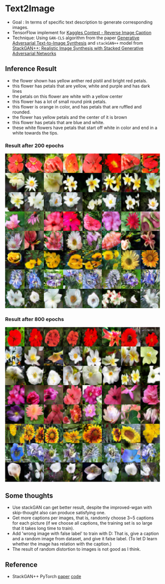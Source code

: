 # Text2Image
* Goal : In terms of specific text description to generate corresponding images.
* TensorFlow implement for [Kaggles Contest - Reverse Image Caption](https://www.kaggle.com/c/datalabcup-reverse-image-caption-ver2/leaderboard)
* Technique: Using `GAN-CLS` algorithm from the paper [Generative Adversarial Text-to-Image Synthesis](http://arxiv.org/abs/1605.05396) and `stackGAN++` model from [StackGAN++: Realistic Image Synthesis with Stacked Generative Adversarial Networks](https://arxiv.org/abs/1710.10916)

## Inference Result 
* the flower shown has yellow anther red pistil and bright red petals.
* this flower has petals that are yellow, white and purple and has dark lines
* the petals on this flower are white with a yellow center
* this flower has a lot of small round pink petals.
* this flower is orange in color, and has petals that are ruffled and rounded.
* the flower has yellow petals and the center of it is brown
* this flower has petals that are blue and white.
* these white flowers have petals that start off white in color and end in a white towards the tips.  

### Result after 200 epochs
<img src="train_samples/train_200.png"/>

### Result after 800 epochs
<img src="train_samples/train_800.png"/>

## Some thoughts
* Use stackGAN can get better result, despite the improved-wgan with skip-thought also can produce satisfying one. 
* Get more captions per images, that is, randomly choose 3~5 captions for each picture (if we choose all captions, the training set is so   large that it takes long time to train).
* Add 'wrong image with false label' to train with D:
  That is, give a caption and a random image from dataset, and give it false label.
  (To let D learn whether the image has relation with the caption.)
* The result of random distortion to images is not good as I think. 

## Reference
 * StackGAN++ PyTorch [paper](https://arxiv.org/abs/1710.10916) [code](https://github.com/hanzhanggit/StackGAN-v2)
